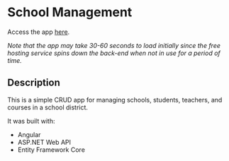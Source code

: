 # School Management

Access the app [here](https://school-management-haller.netlify.app/schools).

_Note that the app may take 30-60 seconds to load initially since the free hosting service spins down the back-end when not in use for a period of time._

## Description

This is a simple CRUD app for managing schools, students, teachers, and courses in a school district.

It was built with:

- Angular
- ASP.NET Web API
- Entity Framework Core
